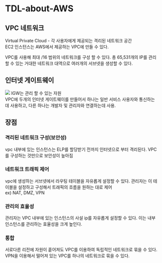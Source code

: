 # TDL-about-AWS

## VPC 네트워크
Virtual Private Cloud - 각 사용자에게 제공되는 격리된 네트워크 공간</br>
EC2 인스턴스는 AWS에서 제공하는 VPC에 만들 수 있다.

VPC를 사용해 최대 /16 범위의 네트워크를 구성 할 수 있다. 총 65,531개의 IP를 관리할 수 있는 거대한 네트워크 대역으로 여러개의 서브넷을 생성할 수 있다.

## 인터넷 게이트웨이</br>
<img src ="https://sc1.checkpoint.com/sc/SolutionsStatics/sk120534/Transit%20VPC%20VPN-Sideways%20(4)1711020609.png">
IGW는 관리 할 수 있는 자원</br>
VPC에 두개의 인터넷 게이트웨이를 만들어서 하나는 일반 서비스 사용자와 통신하는 데 사용하고, 다른 하나는 개발자 및 관리자와 연결하는데 사용.</br>

## 장점</br>
### 격리된 네트워크 구성(보안성)</br>
vpc 내부에 있는 인스턴스는 ELP를 할당받기 전까지 인터넷으로 부터 격리된다. VPC를 구성하는 것만으로 보안성이 높아짐

### 네트워크 트래픽 제어</br>
vpc에 생성하는 서브넷에서 라우팅 테이블을 자유롭게 설정할 수 있다. 관리자는 이 테이블을 설정하고 구성해서 트래픽의 흐름을 원하는 대로 제어</br>
ex) NAT, DMZ, VPN</br>

### 관리의 효율성</br>
관리자는 VPC 내부에 있는 인스턴스의 사설 ip를 자유롭게 설정할 수 있다. 이는 내부 인스턴스를 관리하는 효율성을 크게 높인다.</br>

### 통합 </br>
서로다른 리전에 자원이 흩어져도 VPC를 이용하여 독립적인 네트워크로 묶을 수 있다. VPN을 이용해서 떨어져 있는 VPC를 하나의 네트워크로 묶을 수 있다.

